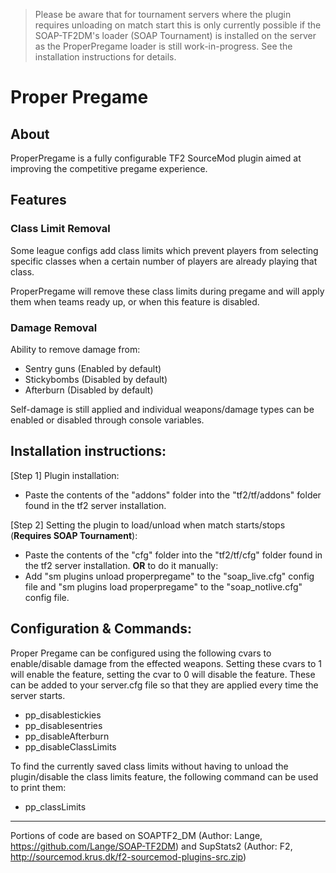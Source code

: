 >Please be aware that for tournament servers where the plugin requires unloading on match start this is only currently possible if the SOAP-TF2DM's loader (SOAP Tournament) is installed on the server as the ProperPregame loader is still work-in-progress. See the installation instructions for details.

# Proper Pregame

## About
ProperPregame is a fully configurable TF2 SourceMod plugin aimed at improving the competitive pregame experience.

## Features
### Class Limit Removal
Some league configs add class limits which prevent players from selecting specific classes when a certain number of players are already playing that class.

ProperPregame will remove these class limits during pregame and will apply them when teams ready up, or when this feature is disabled.

### Damage Removal
Ability to remove damage from:
  - Sentry guns (Enabled by default)
  - Stickybombs (Disabled by default)
  - Afterburn (Disabled by default)
  
Self-damage is still applied and individual weapons/damage types can be enabled or disabled through console variables.

## Installation instructions:

[Step 1] Plugin installation:
* Paste the contents of the "addons" folder into the "tf2/tf/addons" folder found in the tf2 server installation.

[Step 2] Setting the plugin to load/unload when match starts/stops (**Requires SOAP Tournament**):
* Paste the contents of the "cfg" folder into the "tf2/tf/cfg" folder found in the tf2 server installation.
**OR** to do it manually:
* Add "sm plugins unload properpregame" to the "soap_live.cfg" config file and "sm plugins load properpregame" to the "soap_notlive.cfg" config file.

## Configuration & Commands:

Proper Pregame can be configured using the following cvars to enable/disable damage from the effected weapons. Setting these cvars to 1 will enable the feature, setting the cvar to 0 will disable the feature. These can be added to your server.cfg file so that they are applied every time the server starts.

* pp_disablestickies
* pp_disablesentries
* pp_disableAfterburn
* pp_disableClassLimits

To find the currently saved class limits without having to unload the plugin/disable the class limits feature, the following command can be used to print them:
* pp_classLimits

---

Portions of code are based on SOAPTF2_DM (Author: Lange, https://github.com/Lange/SOAP-TF2DM) and SupStats2 (Author: F2, http://sourcemod.krus.dk/f2-sourcemod-plugins-src.zip)

